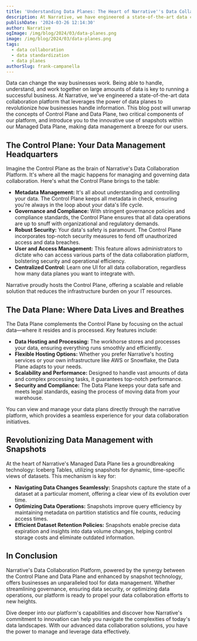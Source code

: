 ```yaml
---
title: 'Understanding Data Planes: The Heart of Narrative''s Data Collaboration Platform'
description: At Narrative, we have engineered a state-of-the-art data collaboration platform that leverages the power of data planes to revolutionize how businesses handle information.
publishDate: '2024-03-26 12:14:30'
author: Narrative
ogImage: /img/blog/2024/03/data-planes.png
image: /img/blog/2024/03/data-planes.png
tags:
  - data collaboration
  - data standardization
  - data planes
authorSlug: frank-campanella
---
```


Data can change the way businesses work. Being able to handle, understand, and work together on large amounts of data is key to running a successful business. At Narrative, we've engineered a state-of-the-art data collaboration platform that leverages the power of data planes to revolutionize how businesses handle information. This blog post will unwrap the concepts of Control Plane and Data Plane, two critical components of our platform, and introduce you to the innovative use of snapshots within our Managed Data Plane, making data management a breeze for our users.

## **The Control Plane: Your Data Management Headquarters**

Imagine the Control Plane as the brain of Narrative's Data Collaboration Platform. It's where all the magic happens for managing and governing data collaboration. Here's what the Control Plane brings to the table:

- **Metadata Management:** It's all about understanding and controlling your data. The Control Plane keeps all metadata in check, ensuring you're always in the loop about your data's life cycle.
- **Governance and Compliance:** With stringent governance policies and compliance standards, the Control Plane ensures that all data operations are up to snuff with organizational and regulatory demands.
- **Robust Security:** Your data's safety is paramount. The Control Plane incorporates top-notch security measures to fend off unauthorized access and data breaches.
- **User and Access Management:** This feature allows administrators to dictate who can access various parts of the data collaboration platform, bolstering security and operational efficiency.
- **Centralized Control:** Learn one UI for all data collaboration, regardless how many data planes you want to integrate with.

Narrative proudly hosts the Control Plane, offering a scalable and reliable solution that reduces the infrastructure burden on your IT resources.

## **The Data Plane: Where Data Lives and Breathes**

The Data Plane complements the Control Plane by focusing on the actual data—where it resides and is processed. Key features include:

- **Data Hosting and Processing:** The workhorse stores and processes your data, ensuring everything runs smoothly and efficiently.
- **Flexible Hosting Options:** Whether you prefer Narrative's hosting services or your own infrastructure like AWS or Snowflake, the Data Plane adapts to your needs.
- **Scalability and Performance:** Designed to handle vast amounts of data and complex processing tasks, it guarantees top-notch performance.
- **Security and Compliance:** The Data Plane keeps your data safe and meets legal standards, easing the process of moving data from your warehouse.

You can view and manage your data plans directly through the narrative platform, which provides a seamless experience for your data collaboration initiatives.

## **Revolutionizing Data Management with Snapshots**

At the heart of Narrative's Managed Data Plane lies a groundbreaking technology: Iceberg Tables, utilizing snapshots for dynamic, time-specific views of datasets. This mechanism is key for:

- **Navigating Data Changes Seamlessly:** Snapshots capture the state of a dataset at a particular moment, offering a clear view of its evolution over time.
- **Optimizing Data Operations:** Snapshots improve query efficiency by maintaining metadata on partition statistics and file counts, reducing access times.
- **Efficient Dataset Retention Policies:** Snapshots enable precise data expiration and insights into data volume changes, helping control storage costs and eliminate outdated information.

## **In Conclusion**

Narrative's Data Collaboration Platform, powered by the synergy between the Control Plane and Data Plane and enhanced by snapshot technology, offers businesses an unparalleled tool for data management. Whether streamlining governance, ensuring data security, or optimizing data operations, our platform is ready to propel your data collaboration efforts to new heights.

Dive deeper into our platform's capabilities and discover how Narrative's commitment to innovation can help you navigate the complexities of today's data landscapes. With our advanced data collaboration solutions, you have the power to manage and leverage data effectively.
